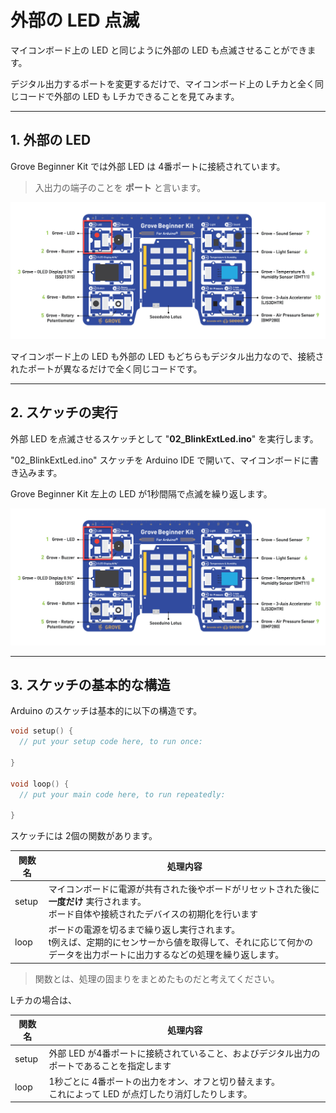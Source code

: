 # 外部の LED 点滅

マイコンボード上の LED と同じように外部の LED も点滅させることができます。

デジタル出力するポートを変更するだけで、マイコンボード上の Lチカと全く同じコードで外部の LED も Lチカできることを見てみます。

---

## 1. 外部の LED

Grove Beginner Kit では外部 LED は 4番ポートに接続されています。

> 入出力の端子のことを **ポート** と言います。

<img src="./images/2_ExtLed.jpg" width="540px" />

マイコンボード上の LED も外部の LED もどちらもデジタル出力なので、接続されたポートが異なるだけで全く同じコードです。

---

## 2. スケッチの実行

外部 LED を点滅させるスケッチとして "**02_BlinkExtLed.ino**" を実行します。  

"02_BlinkExtLed.ino" スケッチを Arduino IDE で開いて、マイコンボードに書き込みます。

Grove Beginner Kit 左上の LED が1秒間隔で点滅を繰り返します。

<img src="./images/2_ExtLed.jpg" width="540px" />

---

## 3. スケッチの基本的な構造

Arduino のスケッチは基本的に以下の構造です。

```ino
void setup() {
  // put your setup code here, to run once:

}

void loop() {
  // put your main code here, to run repeatedly:

}
```

スケッチには 2個の関数があります。

|関数名|処理内容|
|---|---|
|setup|マイコンボードに電源が共有された後やボードがリセットされた後に **一度だけ** 実行されます。<br />ボード自体や接続されたデバイスの初期化を行います|
|loop|ボードの電源を切るまで繰り返し実行されます。<br />t例えば、定期的にセンサーから値を取得して、それに応じて何かのデータを出力ポートに出力するなどの処理を繰り返します。|

> 関数とは、処理の固まりをまとめたものだと考えてください。

Lチカの場合は、

|関数名|処理内容|
|---|---|
|setup|外部 LED が4番ポートに接続されていること、およびデジタル出力のポートであることを指定します|
|loop|1秒ごとに 4番ポートの出力をオン、オフと切り替えます。<br />これによって LED が点灯したり消灯したりします。|